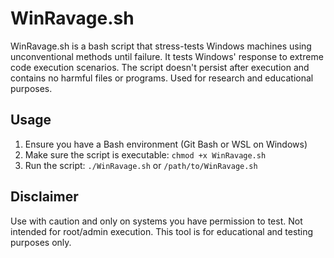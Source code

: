 # WinRavage.sh

WinRavage.sh is a bash script that stress-tests Windows machines using unconventional methods until failure.
It tests Windows' response to extreme code execution scenarios.
The script doesn't persist after execution and contains no harmful files or programs.
Used for research and educational purposes.

## Usage
1. Ensure you have a Bash environment (Git Bash or WSL on Windows)
2. Make sure the script is executable:
   ```chmod +x WinRavage.sh```
3. Run the script:
   ```./WinRavage.sh``` or ```/path/to/WinRavage.sh```

## Disclaimer
Use with caution and only on systems you have permission to test.
Not intended for root/admin execution.
This tool is for educational and testing purposes only. 
